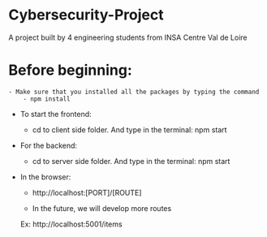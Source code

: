# Cybersecurity-Project
A project built by 4 engineering students from INSA Centre Val de Loire


# Before beginning:
    - Make sure that you installed all the packages by typing the command 
        - npm install

- To start the frontend: 
    - cd to client side folder. And type in the terminal: npm start
- For the backend:
    - cd to server side folder. And type in the terminal: npm start

- In the browser:
    - http://localhost:[PORT]/[ROUTE]

    - In the future, we will develop more routes

    Ex: http://localhost:5001/items
